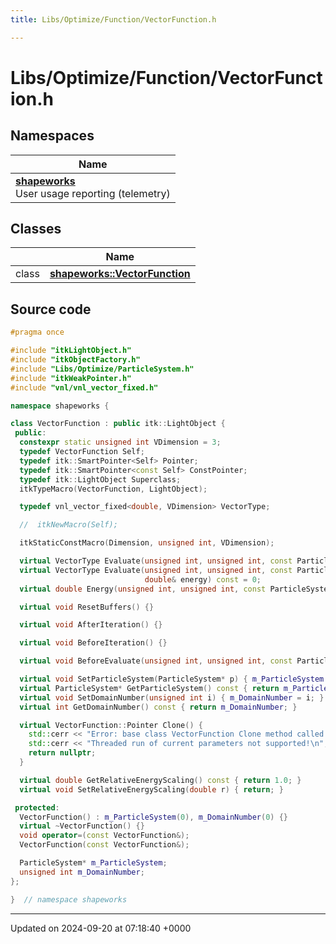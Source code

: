 ```yaml
---
title: Libs/Optimize/Function/VectorFunction.h

---
```


# Libs/Optimize/Function/VectorFunction.h



## Namespaces

| Name           |
| -------------- |
| **[shapeworks](../Namespaces/namespaceshapeworks.md)** <br>User usage reporting (telemetry)  |

## Classes

|                | Name           |
| -------------- | -------------- |
| class | **[shapeworks::VectorFunction](../Classes/classshapeworks_1_1VectorFunction.md)**  |




## Source code

```cpp
#pragma once

#include "itkLightObject.h"
#include "itkObjectFactory.h"
#include "Libs/Optimize/ParticleSystem.h"
#include "itkWeakPointer.h"
#include "vnl/vnl_vector_fixed.h"

namespace shapeworks {

class VectorFunction : public itk::LightObject {
 public:
  constexpr static unsigned int VDimension = 3;
  typedef VectorFunction Self;
  typedef itk::SmartPointer<Self> Pointer;
  typedef itk::SmartPointer<const Self> ConstPointer;
  typedef itk::LightObject Superclass;
  itkTypeMacro(VectorFunction, LightObject);

  typedef vnl_vector_fixed<double, VDimension> VectorType;

  //  itkNewMacro(Self);

  itkStaticConstMacro(Dimension, unsigned int, VDimension);

  virtual VectorType Evaluate(unsigned int, unsigned int, const ParticleSystem*, double& maxtimestep) const = 0;
  virtual VectorType Evaluate(unsigned int, unsigned int, const ParticleSystem*, double& maxtimestep,
                              double& energy) const = 0;
  virtual double Energy(unsigned int, unsigned int, const ParticleSystem*) const = 0;

  virtual void ResetBuffers() {}

  virtual void AfterIteration() {}

  virtual void BeforeIteration() {}

  virtual void BeforeEvaluate(unsigned int, unsigned int, const ParticleSystem*) {}

  virtual void SetParticleSystem(ParticleSystem* p) { m_ParticleSystem = p; }
  virtual ParticleSystem* GetParticleSystem() const { return m_ParticleSystem; }
  virtual void SetDomainNumber(unsigned int i) { m_DomainNumber = i; }
  virtual int GetDomainNumber() const { return m_DomainNumber; }

  virtual VectorFunction::Pointer Clone() {
    std::cerr << "Error: base class VectorFunction Clone method called!\n";
    std::cerr << "Threaded run of current parameters not supported!\n";
    return nullptr;
  }

  virtual double GetRelativeEnergyScaling() const { return 1.0; }
  virtual void SetRelativeEnergyScaling(double r) { return; }

 protected:
  VectorFunction() : m_ParticleSystem(0), m_DomainNumber(0) {}
  virtual ~VectorFunction() {}
  void operator=(const VectorFunction&);
  VectorFunction(const VectorFunction&);

  ParticleSystem* m_ParticleSystem;
  unsigned int m_DomainNumber;
};

}  // namespace shapeworks
```


-------------------------------

Updated on 2024-09-20 at 07:18:40 +0000
